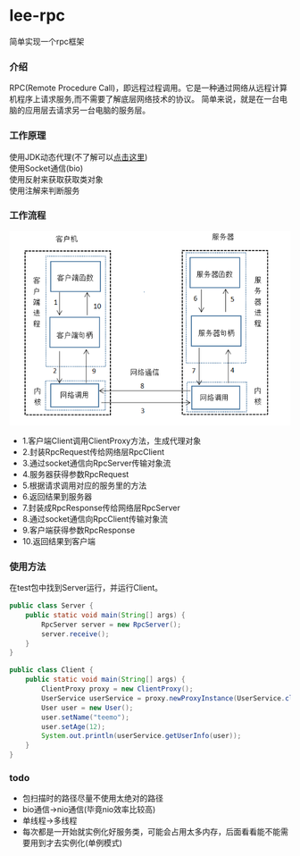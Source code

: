 # lee-rpc
简单实现一个rpc框架
### 介绍
RPC(Remote Procedure Call)，即远程过程调用。它是一种通过网络从远程计算机程序上请求服务,而不需要了解底层网络技术的协议。
简单来说，就是在一台电脑的应用层去请求另一台电脑的服务层。

### 工作原理
使用JDK动态代理(不了解可以[点击这里](https://www.jianshu.com/p/1682ed0d0c16))  
使用Socket通信(bio)  
使用反射来获取获取类对象  
使用注解来判断服务  

### 工作流程
![工作流程](https://github.com/GaryLeeeee/lee-rpc/blob/master/%E5%B7%A5%E4%BD%9C%E6%B5%81%E7%A8%8B.png)<br>
* 1.客户端Client调用ClientProxy方法，生成代理对象  
* 2.封装RpcRequest传给网络层RpcClient  
* 3.通过socket通信向RpcServer传输对象流  
* 4.服务器获得参数RpcRequest  
* 5.根据请求调用对应的服务里的方法  
* 6.返回结果到服务器  
* 7.封装成RpcResponse传给网络层RpcServer  
* 8.通过socket通信向RpcClient传输对象流  
* 9.客户端获得参数RpcResponse  
* 10.返回结果到客户端  

### 使用方法
在test包中找到Server运行，并运行Client。

```Java
public class Server {
    public static void main(String[] args) {
        RpcServer server = new RpcServer();
        server.receive();
    }
}
```
```Java
public class Client {
    public static void main(String[] args) {
        ClientProxy proxy = new ClientProxy();
        UserService userService = proxy.newProxyInstance(UserService.class);
        User user = new User();
        user.setName("teemo");
        user.setAge(12);
        System.out.println(userService.getUserInfo(user));
    }
}
```
### todo
* 包扫描时的路径尽量不使用太绝对的路径
* bio通信->nio通信(毕竟nio效率比较高)
* 单线程->多线程
* 每次都是一开始就实例化好服务类，可能会占用太多内存，后面看看能不能需要用到才去实例化(单例模式)



